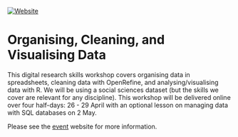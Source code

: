 [![Website](https://github.com/carpentries/workshop-template/actions/workflows/website.yml/badge.svg)](https://github.com/carpentries/workshop-template/actions/workflows/website.yml)

# Organising, Cleaning, and Visualising Data

This digital research skills workshop covers organising data in spreadsheets, cleaning data with OpenRefine, and analysing/visualising data with R. We will be using a social sciences dataset (but the skills we cover are relevant for any discipline). This workshop will be delivered online over four half-days: 26 - 29 April with an optional lesson on managing data with SQL databases on 2 May.

Please see the [event](https://uoa-eresearch.github.io/2022-04-26-data-carpentry-online/) website for more information.
